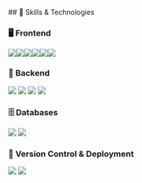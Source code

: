 <p>
## 🚀 Skills & Technologies

### 🖥️ Frontend  
<img src="https://img.shields.io/badge/HTML5-E34F26?style=for-the-badge&logo=html5&logoColor=white"><img src="https://img.shields.io/badge/JavaScript-F7DF1E?style=for-the-badge&logo=javascript&logoColor=black"><img src="https://img.shields.io/badge/CSS3-1572B6?style=for-the-badge&logo=css3&logoColor=white"><img src="https://img.shields.io/badge/React-61DAFB?style=for-the-badge&logo=react&logoColor=black"><img src="https://img.shields.io/badge/Tailwind_CSS-38B2AC?style=for-the-badge&logo=tailwind-css&logoColor=white"><img src="https://img.shields.io/badge/Bootstrap-7952B3?style=for-the-badge&logo=bootstrap&logoColor=white">

### 🔧 Backend  
<img src="https://img.shields.io/badge/Python-3776AB.svg?style=for-the-badge&logo=Python&logoColor=white">
<img src="https://img.shields.io/badge/Node.js-339933?style=for-the-badge&logo=node.js&logoColor=white">
<img src="https://img.shields.io/badge/Express.js-000000?style=for-the-badge&logo=express&logoColor=white">
<img src="https://img.shields.io/badge/Handlebars.js-f0772b?style=for-the-badge&logo=handlebars.js&logoColor=black">

### 🗄️ Databases  
<img src="https://img.shields.io/badge/SQL-4479A1?style=for-the-badge&logo=sql&logoColor=white">
<img src="https://img.shields.io/badge/MySQL-4479A1?style=for-the-badge&logo=mysql&logoColor=white">

### 🔄 Version Control & Deployment  
<img src="https://img.shields.io/badge/Git-F05032?style=for-the-badge&logo=git&logoColor=white">
<img src="https://img.shields.io/badge/GitHub-181717?style=for-the-badge&logo=github&logoColor=white">
</p>
